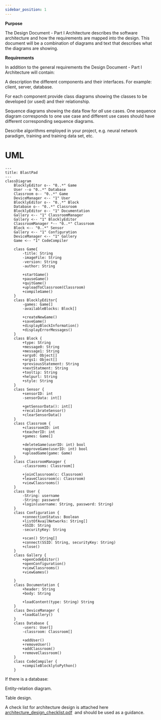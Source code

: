 ```yaml
---
sidebar_position: 1
---
```


**Purpose**

The Design Document - Part I Architecture describes the software architecture and how the requirements are mapped into the design. This document will be a combination of diagrams and text that describes what the diagrams are showing.

**Requirements**

In addition to the general requirements the Design Document - Part I Architecture will contain:

A description the different components and their interfaces. For example: client, server, database.

For each component provide class diagrams showing the classes to be developed (or used) and their relationship.

Sequence diagrams showing the data flow for _all_ use cases. One sequence diagram corresponds to one use case and different use cases should have different corresponding sequence diagrams.

Describe algorithms employed in your project, e.g. neural network paradigm, training and training data set, etc.

# UML

```mermaid
---
title: BlastPad
---
classDiagram
    BlocklyEditor o-- "0..*" Game
	User --o "0..*" Database
	Classroom o-- "0..*" Game
	DeviceManager <-- "1" User
	BlocklyEditor o-- "0..*" Block
	Database o-- "0..*" Classroom
	BlocklyEditor o-- "1" Documentation
	Gallery <-- "1" ClassroomManager
	Gallery <-- "1" BlocklyEditor	
	ClassroomManager *-- "0..*" Classroom
	Block <-- "0..*" Sensor
	Gallery <-- "1" Configuration	
	DeviceManager <-- "1" Gallery
	Game <-- "1" CodeCompiler
		
    class Game{
        -title: String
		-imageFile: String
        -version: String
		-author: String
		
		+startGame()
		+pauseGame()
		+quitGame()
		+uploadToClassroom(Classroom)
		+compileGame()
    }
    class BlocklyEditor{
        -games: Game[]
		-availableBlocks: Block[]
		
		+createNewGame()
		+saveGame()
		+displayBlockInformation()
		+displayErrorMessages()
    }
    class Block {
        +type: String
		+message0: String
		+message1: String
		+args0: Object[]
		+args1: Object[]
		+previousStatement: String
		+nextStatment: String
		+tooltip: String
		+helpurl: String
		+style: String
    }
    class Sensor {
		+sensorID: int
		-sensorData: int[]

		+getSensorData(): int[]
		+recalibrateSensor()
		+clearSensorData()
    }
    class Classroom {
        +classroomID: int
		+teacherID: int
		+games: Game[]

		+deleteGame(userID: int) bool
		+approveGame(userID: int) bool
		+uploadGame(game: Game)
    }
	class ClassroomManager {
		-classrooms: Classroom[]

		+joinClassroom(c: Classroom)
		+leaveClassroom(c: Classroom)
		+viewClassrooms()
	}
	class User {
    	-String: username
		-String: password
		+login(username: String, password: String)
    }
    class Configuration {
		+connectionStatus: Boolean
		+listOfAvailNetworks: String[]
		+SSID: String
		-securityKey: String
		
		+scan() String[]
		+connect(SSID: String, securityKey: String)
		+close()
    }
    class Gallery {
    	+openCodeEditor()
		+openConfiguration()
		+viewClassrooms()
		+viewGames()
			
    }
    class Documentation {
		+header: String
    	+body: String

		+loadContent(type: String) String
	}
	class DeviceManager {
		+loadGallery()
	}
	class Database {
		-users: User[]
		-classroom: Classroom[]

		+addUser()
		+removeUser()
		+addClassroom()
		+removeClassroom()
	}
	class CodeCompiler {
		+compileBlocklytoPython()
	}
```

If there is a database:

Entity-relation diagram.

Table design.

A check list for architecture design is attached here [architecture\_design\_checklist.pdf](https://templeu.instructure.com/courses/106563/files/16928870/download?wrap=1 "architecture_design_checklist.pdf")  and should be used as a guidance.
